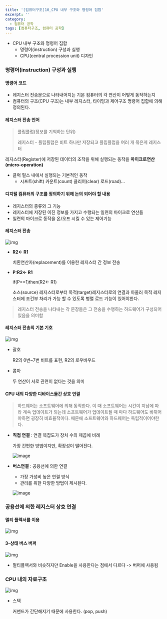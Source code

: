 ```yaml
---
title: '[컴퓨터구조]10_CPU 내부 구조와 명령어 집합'
excerpt: ''
category:
  - 컴퓨터 공학
tags: [컴퓨터구조, 컴퓨터 공학]
---
```


- CPU 내부 구조와 명령어 집합
  - 명령어(instruction) 구성과 실행
  - CPU(central procession unit) 디자인

### 명령어(instruction) 구성과 실행

#### 명령어 코드

- 레지스터 전송문으로 나타내어지는 기본 컴퓨터의 각 연산이 어떻게 동작하는지
- 컴퓨터의 구조(CPU 구조)는 내부 레지스터, 타이밍과 제어구조 명령어 집합에 의해 정의된다.

#### 레지스터 전송 언어

> 플립플럽(정보를 기억하는 단위)
>
> 레지스터 - 플립플럽은 비트 하나만 저장되고 플립플럽을 여러 개 묶은게 레지스터

레지스터(Register)에 저장된 데이터의 조작을 위해 실행되는 동작을 **마이크로연산(micro-operation)**

- 클럭 펄스 내에서 실행되는 기본적인 동작
  - 시프트(shift) 카운트(count) 클리어(clear) 로드(road)...

#### 디지털 컴퓨터의 구조를 정의하기 위해 논의 되어야 할 내용

- 레지스터의 종류와 그 기능
- 레지스터에 저장된 이진 정보를 가지고 수행되는 일련의 마이크로 연산들
- 일련의 마이크로 동작을 온/오프 시킬 수 있는 제어기능

#### 레지스터 전송

![img](https://blog.kakaocdn.net/dn/bwzbOp/btqCU7PLfdT/FlOEP0ZZ9n2vQGdU6phCM0/img.png)

- **R2← R1**

  치환연산자(replacement)를 이용한 레지스터 간 정보 전송

- **P:R2← R1**

  if(P==1)then(R2← R1)

  소스(source) 레지스터로부터 목적(target)레지스터로의 연결과 아울러 목적 레지스터에 조건부 처리가 가능 할 수 있도록 병렬 로드 기능이 있어야한다.

> 레지스터 전송을 나타내는 각 문장들은 그 전송을 수행하는 하드웨어가 구성되어 있음을 의미함

#### 레지스터 전송의 기본 기호

![img](https://media.vlpt.us/images/underlier12/post/e731f0eb-e49b-4bf2-b171-5ec880496558/image.png)

- 괄호

  R2의 0번~7번 비트를 표현, R2의 로우바우드

- 콤마

  두 연산이 서로 관련이 없다는 것을 의미

#### CPU 내의 다양한 디바이스들간 상호 연결

> 하드웨어는 소프트웨어에 의해 동작한다. 이 때 소프트웨어는 시간이 지남에 따라 계속 업데이트가 되는데 소프트웨어가 업데이트될 때 마다 하드웨어도 바뀌어야하면 굉장히 비효율적이다. 때문에 소프트웨어와 하드웨어는 독립적이어야한다.

- **직접 연결** : 연결 복잡도가 장치 수의 제곱에 비례

  가장 간편한 방법이지만, 확장성이 떨어진다.

  ![image](https://user-images.githubusercontent.com/53068706/117159572-5b97be80-adfb-11eb-8ee1-02263f5e5162.png)

- **버스연결** : 공용선에 의한 연결

  - 가장 가성비 높은 연결 방식
  - 관리를 위한 다양한 방법이 제시된다.

  ![image](https://user-images.githubusercontent.com/53068706/117160192-df51ab00-adfb-11eb-84f0-a595c0bd9673.png)

### 공용선에 의한 레지스터 상호 연결

#### 멀티 플렉서를 이용

![img](https://media.vlpt.us/images/underlier12/post/98d68d7b-eee3-4cbe-ad29-20833fb2e659/image.png)

#### 3-상태 버스 버퍼

![img](https://media.vlpt.us/images/underlier12/post/585daa77-3908-451c-9130-839cdb978706/image.png)

- 멀티플렉서와 비슷하지만 Enable을 사용한다는 점에서 다르다 -> 버퍼에 사용됨

### CPU 내의 자료구조

![img](https://media.vlpt.us/images/underlier12/post/e63d9ce7-d50d-474b-85fa-6d01ba138acd/image.png)

- 스택

  커맨드가 간단해지기 때문에 사용한다. (pop, push)
